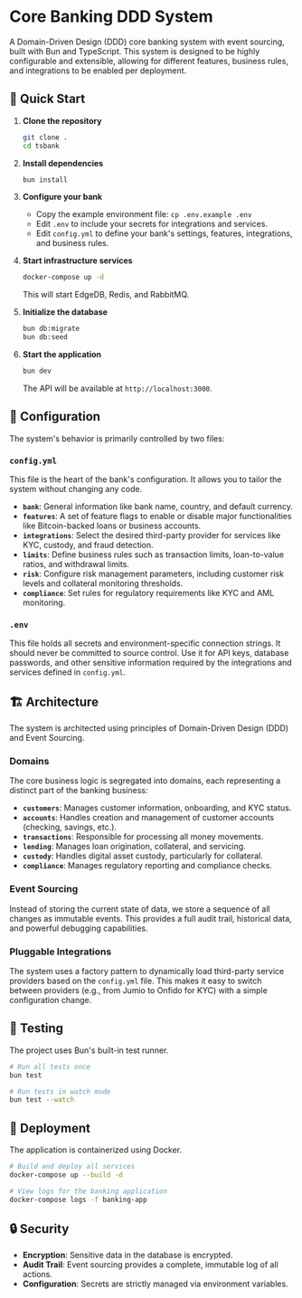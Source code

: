 # Core Banking DDD System

A Domain-Driven Design (DDD) core banking system with event sourcing, built with Bun and TypeScript. This system is designed to be highly configurable and extensible, allowing for different features, business rules, and integrations to be enabled per deployment.

## 🚀 Quick Start

1.  **Clone the repository**
    ```bash
    git clone . 
    cd tsbank
    ```

2.  **Install dependencies**
    ```bash
    bun install
    ```

3.  **Configure your bank**
    - Copy the example environment file: `cp .env.example .env`
    - Edit `.env` to include your secrets for integrations and services.
    - Edit `config.yml` to define your bank's settings, features, integrations, and business rules.

4.  **Start infrastructure services**
    ```bash
    docker-compose up -d
    ```
    This will start EdgeDB, Redis, and RabbitMQ.

5.  **Initialize the database**
    ```bash
    bun db:migrate
    bun db:seed
    ```

6.  **Start the application**
    ```bash
    bun dev
    ```
    The API will be available at `http://localhost:3000`.

## 🔧 Configuration

The system's behavior is primarily controlled by two files:

### `config.yml`
This file is the heart of the bank's configuration. It allows you to tailor the system without changing any code.

- **`bank`**: General information like bank name, country, and default currency.
- **`features`**: A set of feature flags to enable or disable major functionalities like Bitcoin-backed loans or business accounts.
- **`integrations`**: Select the desired third-party provider for services like KYC, custody, and fraud detection.
- **`limits`**: Define business rules such as transaction limits, loan-to-value ratios, and withdrawal limits.
- **`risk`**: Configure risk management parameters, including customer risk levels and collateral monitoring thresholds.
- **`compliance`**: Set rules for regulatory requirements like KYC and AML monitoring.

### `.env`
This file holds all secrets and environment-specific connection strings. It should never be committed to source control. Use it for API keys, database passwords, and other sensitive information required by the integrations and services defined in `config.yml`.

## 🏗️ Architecture

The system is architected using principles of Domain-Driven Design (DDD) and Event Sourcing.

### Domains
The core business logic is segregated into domains, each representing a distinct part of the banking business:
- **`customers`**: Manages customer information, onboarding, and KYC status.
- **`accounts`**: Handles creation and management of customer accounts (checking, savings, etc.).
- **`transactions`**: Responsible for processing all money movements.
- **`lending`**: Manages loan origination, collateral, and servicing.
- **`custody`**: Handles digital asset custody, particularly for collateral.
- **`compliance`**: Manages regulatory reporting and compliance checks.

### Event Sourcing
Instead of storing the current state of data, we store a sequence of all changes as immutable events. This provides a full audit trail, historical data, and powerful debugging capabilities.

### Pluggable Integrations
The system uses a factory pattern to dynamically load third-party service providers based on the `config.yml` file. This makes it easy to switch between providers (e.g., from Jumio to Onfido for KYC) with a simple configuration change.

## 🧪 Testing

The project uses Bun's built-in test runner.

```bash
# Run all tests once
bun test

# Run tests in watch mode
bun test --watch
```

## 🐳 Deployment

The application is containerized using Docker.

```bash
# Build and deploy all services
docker-compose up --build -d

# View logs for the banking application
docker-compose logs -f banking-app
```

## 🔒 Security

- **Encryption**: Sensitive data in the database is encrypted.
- **Audit Trail**: Event sourcing provides a complete, immutable log of all actions.
- **Configuration**: Secrets are strictly managed via environment variables. 
